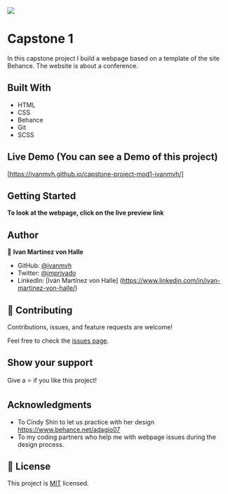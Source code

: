 ![](https://img.shields.io/badge/Microverse-blueviolet)

# Capstone 1

 In this capstone project I build a webpage based on a template of the site Behance. The website is about a conference. 

## Built With

- HTML
- CSS
- Behance
- Git
- SCSS

## Live Demo (You can see a Demo of this project)
[https://ivanmvh.github.io/capstone-project-mod1-ivanmvh/]


## Getting Started

**To look at the webpage, click on the live preview link**


## Author

👤 **Ivan Martinez von Halle**

- GitHub: [@ivanmvh](https://github.com/ivanmvh)
- Twitter: [@imprivado](https://twitter.com/imprivado)
- LinkedIn: [Iván Martínez von Halle] (https://www.linkedin.com/in/ivan-martinez-von-halle/)


## 🤝 Contributing

Contributions, issues, and feature requests are welcome!

Feel free to check the [issues page](../../issues/).

## Show your support

Give a ⭐️ if you like this project!

## Acknowledgments

- To Cindy Shin to let us practice with her design https://www.behance.net/adagio07
- To my coding partners who help me with webpage issues during the design process.

## 📝 License

This project is [MIT](./LICENSE) licensed.

